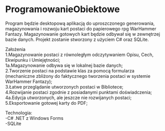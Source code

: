 # ProgramowanieObiektowe

Program będzie desktopową aplikacją do uproszczonego generowania, magazynowania i rozwoju kart postaci do papierowego rpg WarHammer Fantazy. Magazynowanie gotowych kart będzie odbywał się w zewnętrzej bazie danych. Projekt zostanie stworzony z użyciem C# oraz SQLite.

Założenia<br />
1.Magazynowanie postaci z równoległym odczytywaniem Opisu, Cech, Ekwipunku i Umiejętności;<br />
1a.Magazynowanie odbywa się w lokalnej bazie danych;<br />
2.Tworzenie postaci na podstawie klas za pomocą formularza (mechaniczne zbliżony do faktycznego tworzenia postaci w systemie WarHammer Fantazy);<br />
3.Łatwe przeglądanie utworzonych postaci w Bibliotece;<br />
4.Rozwijanie postaci zgodnie z posiadanymi punktami doświadczenia;<br />
4a.Edycja utworzonych, ale jeszcze nie rozwijanych postaci;<br />
5.Eksportowanie gotowej karty do PDF;<br />

Technologia:<br />
-C# .NET z Windows Forms<br />
-SQLite<br />

